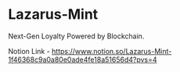 # Lazarus-Mint

Next-Gen Loyalty Powered by Blockchain.

Notion Link - https://www.notion.so/Lazarus-Mint-1f46368c9a0a80e0ade4fe18a51656d4?pvs=4

